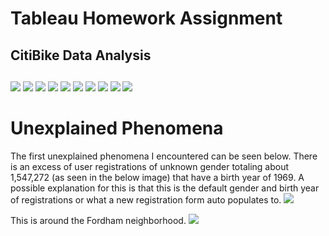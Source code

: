 # Tableau Homework Assignment
## CitiBike Data Analysis

##

![](screenshots/BikeIds.png)
![](screenshots/BirthYearandGender.png)
![](screenshots/EndStations.png)
![](screenshots/GenderInfo.png)
![](screenshots/isSubscriber.png)
![](screenshots/RidershipOverTime.png)
![](screenshots/StartStations.png)
![](screenshots/SummerPeakHours.png)
![](screenshots/WinterPeakHours.png)
![](screenshots/TripDurationbyAge.png)
# Unexplained Phenomena

The first unexplained phenomena I encountered can be seen below.  There is an excess of user registrations of unknown gender totaling about 1,547,272 (as seen in the below image) that have a birth year of 1969.  A possible explanation for this is that this is the default gender and birth year of registrations or what a new registration form auto populates to.
![](screenshots/Unexplained1.png)

This is around the Fordham neighborhood.
![](screenshots/Unexplained2.png)
